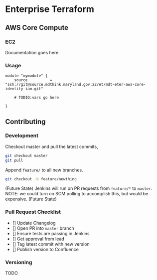 # Enterprise Terraform 
## AWS Core Compute
### EC2

Documentation goes here.

### Usage

```
module "mymodule" {
	source          = "ssh://git@source.mdthink.maryland.gov:22/et/mdt-eter-aws-core-identity-iam.git"
	
	# TODIO:vars go here

}
```

## Contributing

### Development

Checkout master and pull the latest commits,

```bash
git checkout master
git pull
```

Append ``feature/`` to all new branches.

```bash
git checkout -b feature/newthing
```

(Future State) 
Jenkins will run on PR requests from ``feature/*`` to ``master``. 
NOTE: we could turn on SCM polling to accomplish this, but would be expensive.
(Future State)

### Pull Request Checklist

- [] Update Changelog
- [] Open PR into ``master`` branch
- [] Ensure tests are passing in Jenkins
- [] Get approval from lead
- [] Tag latest commit with new version
- [] Publish version to Confluence

### Versioning

TODO
